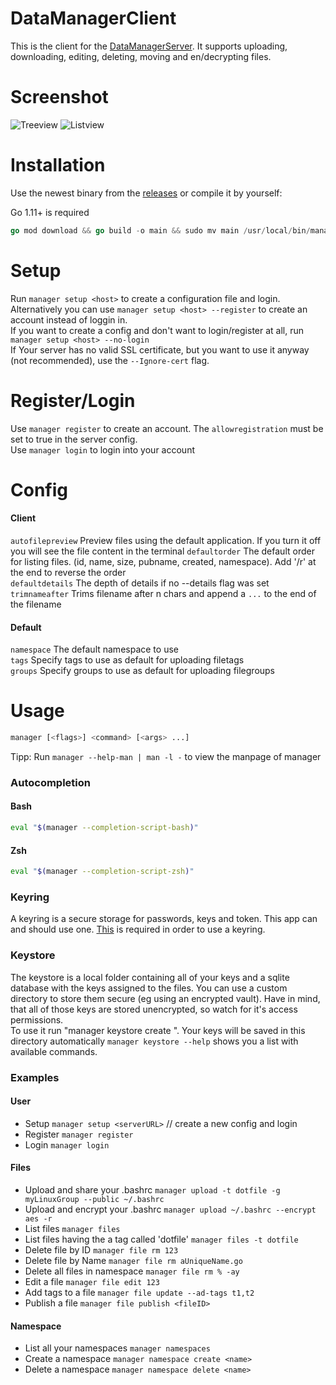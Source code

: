 # DataManagerClient
This is the client for the [DataManagerServer](https://github.com/JojiiOfficial/DataManagerServer). It supports uploading, downloading, editing, deleting, moving and en/decrypting files.

# Screenshot
![Treeview](https://very.highly.illegal-dark-web-server.xyz/preview/raw/4uZP3dmTlKXihymZ5tTPjlneS)
![Listview](https://very.highly.illegal-dark-web-server.xyz/preview/raw/PZtqdgIdpNGJkE3v8FgQU0rZp)

# Installation
Use the newest binary from the [releases](https://github.com/DataManager-Go/DataManagerCLI/releases) or compile it by yourself:

Go 1.11+ is required
```go
go mod download && go build -o main && sudo mv main /usr/local/bin/manager
```

# Setup
Run `manager setup <host>` to create a configuration file and login.<br>
Alternatively you can use `manager setup <host> --register` to create an account instead of loggin in.<br>
If you want to create a config and don't want to login/register at all, run `manager setup <host> --no-login`<br>
If Your server has no valid SSL certificate, but you want to use it anyway (not recommended), use the `--Ignore-cert` flag.

# Register/Login
Use `manager register` to create an account. The `allowregistration` must be set to true in the server config.<br>
Use `manager login` to login into your account

# Config

#### Client
`autofilepreview` Preview files using the default application. If you turn it off you will see the file content in the terminal
`defaultorder` The default order for listing files. (id, name, size, pubname, created, namespace). Add '/r' at the end to reverse the order<br>
`defaultdetails` The depth of details if no --details flag was set<br>
`trimnameafter` Trims filename after n chars and append a `...` to the end of the filename

#### Default
`namespace` The default namespace to use<br>
`tags` Specify tags to use as default for uploading filetags<br>
`groups` Specify groups to use as default for uploading filegroups<br>

# Usage
```bash
manager [<flags>] <command> [<args> ...]
```

Tipp: Run `manager --help-man | man -l -` to view the manpage of manager<br>

### Autocompletion
#### Bash
```bash
eval "$(manager --completion-script-bash)"
```
#### Zsh
```zsh
eval "$(manager --completion-script-zsh)"
```

### Keyring
A keyring is a secure storage for passwords, keys and token. This app can and should use one. [This](https://github.com/zalando/go-keyring#dependencies) is required in order to use a keyring.


### Keystore
The keystore is a local folder containing all of your keys and a sqlite database with the keys assigned to the files. You can use a 
custom directory to store them secure (eg using an encrypted vault). Have in mind, that all of those keys are stored unencrypted, so
watch for it's access permissions.<br>
To use it run "manager keystore create <path>". Your keys will be saved in this directory automatically
`manager keystore --help` shows you a list with available commands.

### Examples

#### User
- Setup `manager setup <serverURL>` // create a new config and login
- Register `manager register`
- Login `manager login`

#### Files
- Upload and share your .bashrc `manager upload -t dotfile -g myLinuxGroup --public ~/.bashrc`
- Upload and encrypt your .bashrc `manager upload ~/.bashrc --encrypt aes -r`
- List files `manager files`
- List files having the a tag called 'dotfile' `manager files -t dotfile`
- Delete file by ID `manager file rm 123`
- Delete file by Name  `manager file rm aUniqueName.go`
- Delete all files in namespace `manager file rm % -ay`
- Edit a file `manager file edit 123`
- Add tags to a file `manager file update --ad-tags t1,t2`
- Publish a file `manager file publish <fileID>`

#### Namespace
- List all your namespaces `manager namespaces`
- Create a namespace `manager namespace create <name>`
- Delete a namespace `manager namespace delete <name>`
